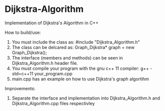 # Dijkstra-Algorithm

Implementation of Dijkstra's Algorithm in C++

How to build/use:

  1.  You must include the class as: #include "Dijkstra_Algorithm.h"
  2.  The class can be delcared as: Graph_Dijkstra* graph = new Graph_Dijkstra();
  3.  The interface (members and methods) can be seen in Dijkstra_Algorithm.h header file.
  4.  You must compile your program with the gnu c++ 11 compiler:
          g++ -std=c++11 your_program.cpp
  5.  main.cpp has an example on how to use Dijkstra's graph algortihm

Improvements:
  1.  Separate the interface and implementation into Dijkstra_Algorithm.h and Dijkstra_Algorithm.cpp files respectivley

